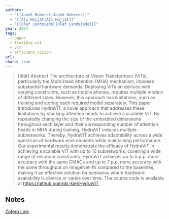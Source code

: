 ```yaml
---
authors:
  - "[[Janek Haberer|Janek Haberer]]"
  - "[[Ali Hojjat|Ali Hojjat]]"
  - "[[Olaf Landsiedel|Olaf Landsiedel]]"
year: 2024
tags:
  - paper
  - flexible_vit
  - vit
  - efficient_vision
url:
share: true
---
```



> [!tldr] Abstract
> The architecture of Vision Transformers (ViTs), particularly the Multi-head Attention (MHA) mechanism, imposes substantial hardware demands. Deploying ViTs on devices with varying constraints, such as mobile phones, requires multiple models of different sizes. However, this approach has limitations, such as training and storing each required model separately. This paper introduces HydraViT, a novel approach that addresses these limitations by stacking attention heads to achieve a scalable ViT. By repeatedly changing the size of the embedded dimensions throughout each layer and their corresponding number of attention heads in MHA during training, HydraViT induces multiple subnetworks. Thereby, HydraViT achieves adaptability across a wide spectrum of hardware environments while maintaining performance. Our experimental results demonstrate the efficacy of HydraViT in achieving a scalable ViT with up to 10 subnetworks, covering a wide range of resource constraints. HydraViT achieves up to 5 p.p. more accuracy with the same GMACs and up to 7 p.p. more accuracy with the same throughput on ImageNet-1K compared to the baselines, making it an effective solution for scenarios where hardware availability is diverse or varies over time. The source code is available at https://github.com/ds-kiel/HydraViT.



## Notes

[Zotero Link](zotero://select/library/items/MBWBI333)


